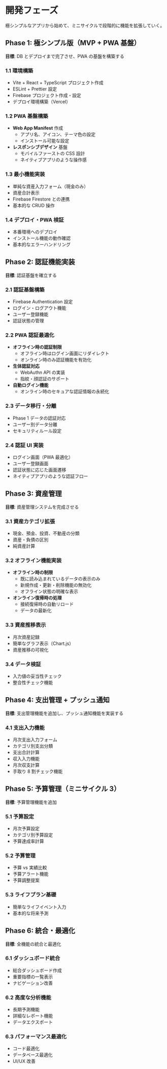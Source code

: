 # 開発フェーズ

極シンプルなアプリから始めて、ミニサイクルで段階的に機能を拡張していく。

## Phase 1: 極シンプル版（MVP + PWA 基盤）

**目標**: DB とデプロイまで完了させ、PWA の基盤を構築する

### 1.1 環境構築

- Vite + React + TypeScript プロジェクト作成
- ESLint + Prettier 設定
- Firebase プロジェクト作成・設定
- デプロイ環境構築（Vercel）

### 1.2 PWA 基盤構築

- **Web App Manifest** 作成
  - アプリ名、アイコン、テーマ色の設定
  - インストール可能な設定
- **レスポンシブデザイン** 基盤
  - モバイルファーストの CSS 設計
  - ネイティブアプリのような操作感

### 1.3 最小機能実装

- 単純な資産入力フォーム（現金のみ）
- 資産合計表示
- Firebase Firestore との連携
- 基本的な CRUD 操作

### 1.4 デプロイ・PWA 検証

- 本番環境へのデプロイ
- インストール機能の動作確認
- 基本的なエラーハンドリング

## Phase 2: 認証機能実装

**目標**: 認証基盤を確立する

### 2.1 認証基盤構築

- Firebase Authentication 設定
- ログイン・ログアウト機能
- ユーザー登録機能
- 認証状態の管理

### 2.2 PWA 認証最適化

- **オフライン時の認証制限**
  - オフライン時はログイン画面にリダイレクト
  - オンライン時のみ認証機能を有効化
- **生体認証対応**
  - WebAuthn API の実装
  - 指紋・顔認証のサポート
- **自動ログイン機能**
  - オンライン時のセキュアな認証情報の永続化

### 2.3 データ移行・分離

- Phase 1 データの認証対応
- ユーザー別データ分離
- セキュリティルール設定

### 2.4 認証 UI 実装

- ログイン画面（PWA 最適化）
- ユーザー登録画面
- 認証状態に応じた画面遷移
- ネイティブアプリのような認証フロー

## Phase 3: 資産管理

**目標**: 資産管理システムを完成させる

### 3.1 資産カテゴリ拡張

- 現金、預金、投資、不動産の分類
- 資産・負債の区別
- 純資産計算

### 3.2 オフライン機能実装

- **オフライン時の制限**
  - 既に読み込まれているデータの表示のみ
  - 新規作成・更新・削除機能の無効化
  - オフライン状態の明確な表示
- **オンライン復帰時の処理**
  - 接続復帰時の自動リロード
  - データの最新化

### 3.3 資産推移表示

- 月次資産記録
- 簡単なグラフ表示（Chart.js）
- 資産推移の可視化

### 3.4 データ検証

- 入力値の妥当性チェック
- 整合性チェック機能

## Phase 4: 支出管理 + プッシュ通知

**目標**: 支出管理機能を追加し、プッシュ通知機能を実装する

### 4.1 支出入力機能

- 月次支出入力フォーム
- カテゴリ別支出分類
- 支出合計計算
- 収入入力機能
- 月次収支計算
- 手取り 8 割チェック機能

## Phase 5: 予算管理（ミニサイクル 3）

**目標**: 予算管理機能を追加

### 5.1 予算設定

- 月次予算設定
- カテゴリ別予算設定
- 予算達成率計算

### 5.2 予算管理

- 予算 vs 実績比較
- 予算アラート機能
- 予算調整提案

### 5.3 ライフプラン基礎

- 簡単なライフイベント入力
- 基本的な将来予測

## Phase 6: 統合・最適化

**目標**: 全機能の統合と最適化

### 6.1 ダッシュボード統合

- 総合ダッシュボード作成
- 重要指標の一覧表示
- ナビゲーション改善

### 6.2 高度な分析機能

- 長期予測機能
- 詳細なレポート機能
- データエクスポート

### 6.3 パフォーマンス最適化

- コード最適化
- データベース最適化
- UI/UX 改善
